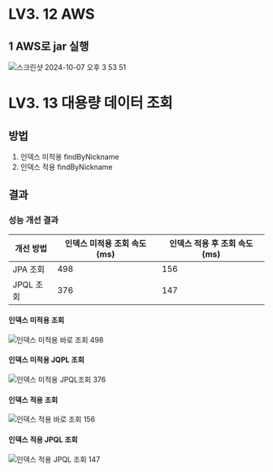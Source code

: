 # LV3. 12 AWS
## 1 AWS로 jar 실행
![스크린샷 2024-10-07 오후 3 53 51](https://github.com/user-attachments/assets/7e5bb864-e714-4f02-b845-ca33befee05e)


# LV3. 13 대용량 데이터 조회

## 방법

1. 인덱스 미적용 findByNickname
2. 인덱스 적용 findByNickname

## 결과

### 성능 개선 결과

| 개선 방법   | 인덱스 미적용 조회 속도 (ms) | 인덱스 적용 후 조회 속도 (ms) |
|---------|--------------------|---------------------|
| JPA 조회  | 498                | 156                 |
| JPQL 조회 | 376                | 147                 |


#### 인덱스 미적용 조회
![인덱스 미적용 바로 조회 498](https://github.com/user-attachments/assets/435dfe96-1759-4180-bf94-e04a5af47d0d)

#### 인덱스 미적용 JQPL 조회
![인덱스 미적용 JPQL조회 376](https://github.com/user-attachments/assets/3acc91d1-947f-43c1-a5f1-ab9a89c49574)

#### 인덱스 적용 조회
![인덱스 적용 바로 조회 156](https://github.com/user-attachments/assets/f69b44fb-7768-4207-aa16-10a8a89788fb)

#### 인덱스 적용 JPQL 조회
![인덱스 적용 JPQL 조회 147](https://github.com/user-attachments/assets/057e3d46-fb7d-4c1c-881d-677dfcb29dc7)
